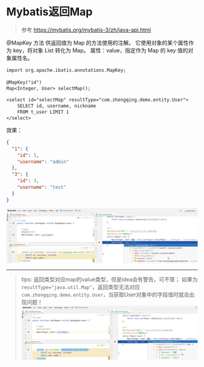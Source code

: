 # Mybatis返回Map

> 参考 https://mybatis.org/mybatis-3/zh/java-api.html

@MapKey 方法 供返回值为 Map 的方法使用的注解。
它使用对象的某个属性作为 key，将对象 List 转化为 Map。 属性：value，指定作为 Map 的 key 值的对象属性名。

```
import org.apache.ibatis.annotations.MapKey;

@MapKey("id")
Map<Integer, User> selectMap();
```

```
<select id="selectMap" resultType="com.zhengqing.demo.entity.User">
    SELECT id, username, nickname
    FROM t_user LIMIT 1
</select>
```

效果：

```json
{
  "1": {
    "id": 1,
    "username": "admin"
  },
  "3": {
    "id": 3,
    "username": "test"
  }
}
```

![img.png](images/return-map-01.png)

---

> tips: 返回类型对应map的value类型，但是idea会有警告，可不管；
> 如果为`resultType="java.util.Map"`，返回类型无法对应`com.zhengqing.demo.entity.User`，当获取User对象中的字段值时就会出现问题！
> ![img_1.png](images/return-map-02.png)
